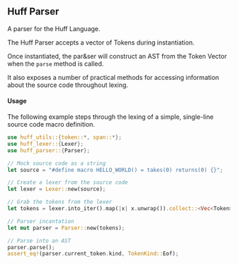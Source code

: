 ## Huff Parser

A parser for the Huff Language.

The Huff Parser accepts a vector of Tokens during instantiation.

Once instantiated, the par&ser will construct an AST from the Token Vector when the `parse`
method is called.

It also exposes a number of practical methods for accessing information about the source code
throughout lexing.

#### Usage

The following example steps through the lexing of a simple, single-line source code macro
definition.

```rust
use huff_utils::{token::*, span::*};
use huff_lexer::{Lexer};
use huff_parser::{Parser};

// Mock source code as a string
let source = "#define macro HELLO_WORLD() = takes(0) returns(0) {}";

// Create a lexer from the source code
let lexer = Lexer::new(source);

// Grab the tokens from the lexer
let tokens = lexer.into_iter().map(|x| x.unwrap()).collect::<Vec<Token>>();

// Parser incantation
let mut parser = Parser::new(tokens);

// Parse into an AST
parser.parse();
assert_eq!(parser.current_token.kind, TokenKind::Eof);
```